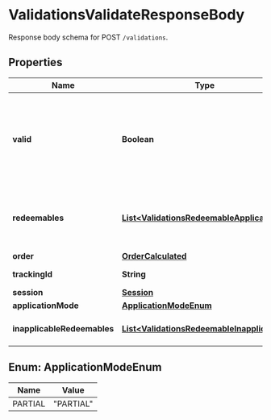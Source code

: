 

# ValidationsValidateResponseBody

Response body schema for POST `/validations`.

## Properties

| Name | Type | Description | Notes |
|------------ | ------------- | ------------- | -------------|
|**valid** | **Boolean** | The result of the validation. It takes all of the redeemables into account and returns a &#x60;false&#x60; if at least one redeemable is inapplicable. Returns &#x60;true&#x60; if all redeemables are applicable. |  |
|**redeemables** | [**List&lt;ValidationsRedeemableApplicable&gt;**](ValidationsRedeemableApplicable.md) | Lists validation results of each redeemable. If a redeemable can be applied, the API returns &#x60;\&quot;status\&quot;: \&quot;APPLICABLE\&quot;&#x60;. |  |
|**order** | [**OrderCalculated**](OrderCalculated.md) |  |  [optional] |
|**trackingId** | **String** | Hashed customer source ID. |  [optional] |
|**session** | [**Session**](Session.md) |  |  [optional] |
|**applicationMode** | [**ApplicationModeEnum**](#ApplicationModeEnum) |  |  |
|**inapplicableRedeemables** | [**List&lt;ValidationsRedeemableInapplicable&gt;**](ValidationsRedeemableInapplicable.md) | Lists validation results of each inapplicable redeemable. |  |



## Enum: ApplicationModeEnum

| Name | Value |
|---- | -----|
| PARTIAL | &quot;PARTIAL&quot; |




